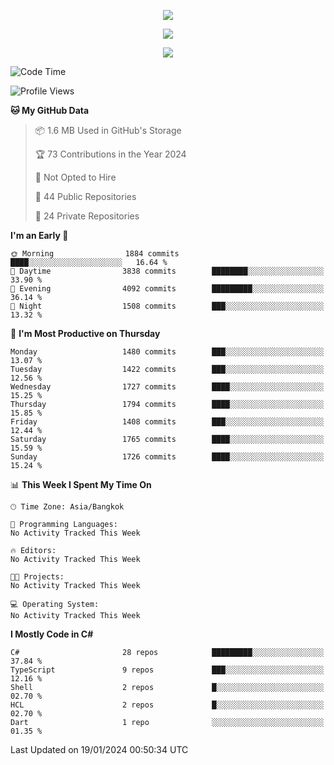 <p align="center">
  <a href="say-hi.gif"> 
    <img align="center" src="say-hi.gif"/>
  </a>
</p>
<p align="center">
  <a href="https://github.com/htthinh1999">
    <img align="center" src="https://github-readme-stats-kappa-pink.vercel.app/api?username=htthinh1999&show_icons=true&count_private=true&theme=dracula"/>
  </a>
</p>
<p align="center">
  <a href="https://github.com/htthinh1999">
    <img src="https://github-readme-stats-kappa-pink.vercel.app/api/top-langs/?username=htthinh1999&layout=compact&langs_count=6&count_private=true&hide=tsql,hlsl,glsl,shaderlab&theme=dracula"/>
  </a>
</p>

<!--START_SECTION:waka-->
![Code Time](http://img.shields.io/badge/Code%20Time-0%20secs-blue)

![Profile Views](http://img.shields.io/badge/Profile%20Views-0-blue)

**🐱 My GitHub Data** 

> 📦 1.6 MB Used in GitHub's Storage 
 > 
> 🏆 73 Contributions in the Year 2024
 > 
> 🚫 Not Opted to Hire
 > 
> 📜 44 Public Repositories 
 > 
> 🔑 24 Private Repositories 
 > 
**I'm an Early 🐤** 

```text
🌞 Morning                1884 commits        ████░░░░░░░░░░░░░░░░░░░░░   16.64 % 
🌆 Daytime                3838 commits        ████████░░░░░░░░░░░░░░░░░   33.90 % 
🌃 Evening                4092 commits        █████████░░░░░░░░░░░░░░░░   36.14 % 
🌙 Night                  1508 commits        ███░░░░░░░░░░░░░░░░░░░░░░   13.32 % 
```
📅 **I'm Most Productive on Thursday** 

```text
Monday                   1480 commits        ███░░░░░░░░░░░░░░░░░░░░░░   13.07 % 
Tuesday                  1422 commits        ███░░░░░░░░░░░░░░░░░░░░░░   12.56 % 
Wednesday                1727 commits        ████░░░░░░░░░░░░░░░░░░░░░   15.25 % 
Thursday                 1794 commits        ████░░░░░░░░░░░░░░░░░░░░░   15.85 % 
Friday                   1408 commits        ███░░░░░░░░░░░░░░░░░░░░░░   12.44 % 
Saturday                 1765 commits        ████░░░░░░░░░░░░░░░░░░░░░   15.59 % 
Sunday                   1726 commits        ████░░░░░░░░░░░░░░░░░░░░░   15.24 % 
```


📊 **This Week I Spent My Time On** 

```text
🕑︎ Time Zone: Asia/Bangkok

💬 Programming Languages: 
No Activity Tracked This Week

🔥 Editors: 
No Activity Tracked This Week

🐱‍💻 Projects: 
No Activity Tracked This Week

💻 Operating System: 
No Activity Tracked This Week
```

**I Mostly Code in C#** 

```text
C#                       28 repos            █████████░░░░░░░░░░░░░░░░   37.84 % 
TypeScript               9 repos             ███░░░░░░░░░░░░░░░░░░░░░░   12.16 % 
Shell                    2 repos             █░░░░░░░░░░░░░░░░░░░░░░░░   02.70 % 
HCL                      2 repos             █░░░░░░░░░░░░░░░░░░░░░░░░   02.70 % 
Dart                     1 repo              ░░░░░░░░░░░░░░░░░░░░░░░░░   01.35 % 
```




 Last Updated on 19/01/2024 00:50:34 UTC
<!--END_SECTION:waka-->
